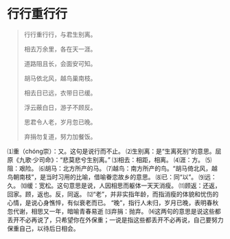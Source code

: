 # 行行重行行



> 行行重行行，与君生别离。
>
> 相去万余里，各在天一涯。
>
> 道路阻且长，会面安可知。
>
> 胡马依北风，越鸟巢南枝。
>
> 相去日已远，衣带日已缓。
>
> 浮云蔽白日，游子不顾反。
>
> 思君令人老，岁月忽已晚。
>
> 弃捐勿复道，努力加餐饭。



⑴重（chóng崇）：又。这句是说行而不止。
⑵生别离：是“生离死别”的意思。屈原《九歌·少司命》：“悲莫悲兮生别离。”
⑶相去：相距，相离。
⑷涯：方。
⑸阻：艰险。
⑹胡马：北方所产的马。
⑺越鸟：南方所产的鸟。“胡马倚北风，越鸟朝南枝”，是当时习用的比喻，借喻眷恋故乡的意思。
⑻已：同“以”。
⑼远：久。
⑽缓：宽松。这句意思是说，人因相思而躯体一天天消瘦。
⑾顾返：还返，回家。顾，返也。反，同返。
⑿“老”，并非实指年龄，而指消瘦的体貌和忧伤的心情，是说心身憔悴，有似衰老而已。
“晚”，指行人未归，岁月已晚，表明春秋忽代谢，相思又一年，暗喻青春易逝
⒀弃捐：抛弃。
⒁这两句的意思是说这些都丢开不必再说了，只希望你在外保重；一说是指这些都丢开不必再说，自己要努力保重自己，以待后日相会。